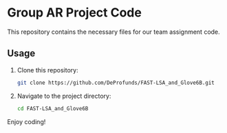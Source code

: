 # Group AR Project Code

This repository contains the necessary files for our team assignment code. 

## Usage

1. Clone this repository:

    ```bash
    git clone https://github.com/DeProfunds/FAST-LSA_and_Glove6B.git
    ```

2. Navigate to the project directory:

    ```bash
    cd FAST-LSA_and_Glove6B
    ```

Enjoy coding!

